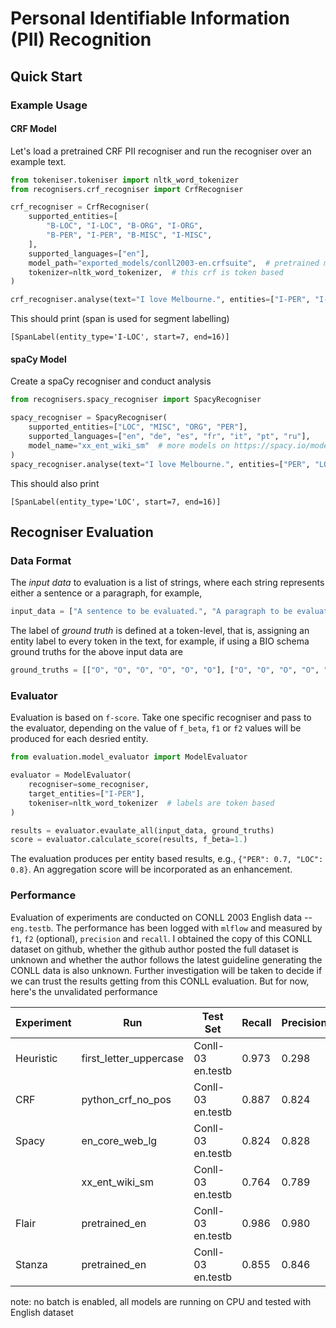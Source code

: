 # Personal Identifiable Information (PII) Recognition

## Quick Start

### Example Usage
#### CRF Model
Let's load a pretrained CRF PII recogniser and run the recogniser over an example text.

```python
from tokeniser.tokeniser import nltk_word_tokenizer
from recognisers.crf_recogniser import CrfRecogniser

crf_recogniser = CrfRecogniser(
    supported_entities=[
        "B-LOC", "I-LOC", "B-ORG", "I-ORG",
        "B-PER", "I-PER", "B-MISC", "I-MISC",
    ],
    supported_languages=["en"],
    model_path="exported_models/conll2003-en.crfsuite",  # pretrained model
    tokenizer=nltk_word_tokenizer,  # this crf is token based
)

crf_recogniser.analyse(text="I love Melbourne.", entities=["I-PER", "I-LOC"])
```

This should print (span is used for segment labelling)
```console
[SpanLabel(entity_type='I-LOC', start=7, end=16)]
```


#### spaCy Model
Create a spaCy recogniser and conduct analysis

```python
from recognisers.spacy_recogniser import SpacyRecogniser

spacy_recogniser = SpacyRecogniser(
    supported_entities=["LOC", "MISC", "ORG", "PER"],
    supported_languages=["en", "de", "es", "fr", "it", "pt", "ru"],
    model_name="xx_ent_wiki_sm"  # more models on https://spacy.io/models
)
spacy_recogniser.analyse(text="I love Melbourne.", entities=["PER", "LOC"])
```

This should also print
```console
[SpanLabel(entity_type='LOC', start=7, end=16)]
```


## Recogniser Evaluation
### Data Format
The *input data* to evaluation is a list of strings, where each string represents either a sentence or a paragraph, for example,
```python
input_data = ["A sentence to be evaluated.", "A paragraph to be evaluated."]
```

The label of *ground truth* is defined at a token-level, that is, assigning an entity label to every token in the text, for example, if using a BIO schema ground truths for the above input data are
```python
ground_truths = [["O", "O", "O", "O", "O", "O"], ["O", "O", "O", "O", "O", "O"]]
```

### Evaluator
Evaluation is based on `f-score`. Take one specific recogniser and pass to the evaluator, depending on the value of `f_beta`, `f1` or `f2` values will be produced for each desried entity.
```python
from evaluation.model_evaluator import ModelEvaluator

evaluator = ModelEvaluator(
    recogniser=some_recogniser,
    target_entities=["I-PER"],
    tokeniser=nltk_word_tokenizer  # labels are token based
)

results = evaluator.evaulate_all(input_data, ground_truths)
score = evaluator.calculate_score(results, f_beta=1.)
```
The evaluation produces per entity based results, e.g., `{"PER": 0.7, "LOC": 0.8}`. An aggregation score will be incorporated as an enhancement.

### Performance
Evaluation of experiments are conducted on CONLL 2003 English data -- `eng.testb`. The performance has been logged with `mlflow` and measured by `f1`, `f2` (optional), `precision` and `recall`. I obtained the copy of this CONLL dataset on github, whether the github author posted the full dataset is unknown and whether the author follows the latest guideline generating the CONLL data is also unknown. Further investigation will be taken to decide if we can trust the results getting from this CONLL evaluation. But for now, here's the unvalidated performance


| Experiment | Run | Test Set | Recall | Precision | F1 |  Evaluation Duration |
| -------------    | ------------- |------------- |------------- |------------- |------------- |------------- |
| Heuristic | first_letter_uppercase |  Conll-03 en.testb  |  0.973 | 0.298| 0.456| 1.1s   |
| CRF       | python_crf_no_pos      |  Conll-03 en.testb  |  0.887 | 0.824| 0.854| 1.4s   |
| Spacy     | en_core_web_lg         |  Conll-03 en.testb  |  0.824 | 0.828| 0.826| 6.7s   |
|           | xx_ent_wiki_sm         |  Conll-03 en.testb  |  0.764 | 0.789| 0.776| 6.9s   |
|Flair      | pretrained_en          |  Conll-03 en.testb  |  0.986 | 0.980| 0.983| 32.6min|
|Stanza     | pretrained_en          |  Conll-03 en.testb  |  0.855 | 0.846| 0.850| 10.6min|

note: no batch is enabled, all models are running on CPU and tested with English dataset